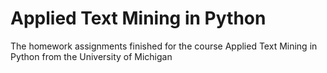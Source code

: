 # Applied Text Mining in Python
The homework assignments finished for the course Applied Text Mining in Python from the University of Michigan
